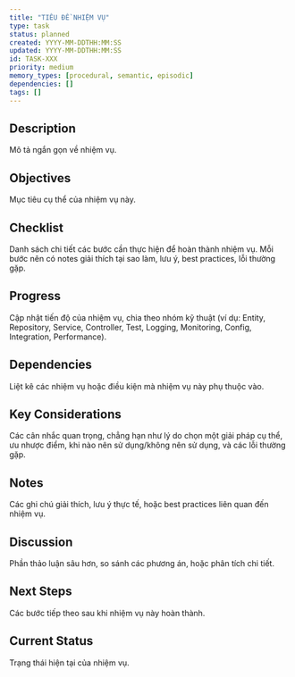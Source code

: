 ```yaml
---
title: "TIÊU ĐỀ NHIỆM VỤ"
type: task
status: planned
created: YYYY-MM-DDTHH:MM:SS
updated: YYYY-MM-DDTHH:MM:SS
id: TASK-XXX
priority: medium
memory_types: [procedural, semantic, episodic]
dependencies: []
tags: []
---
```


## Description
Mô tả ngắn gọn về nhiệm vụ.

## Objectives
Mục tiêu cụ thể của nhiệm vụ này.

## Checklist
Danh sách chi tiết các bước cần thực hiện để hoàn thành nhiệm vụ. Mỗi bước nên có notes giải thích tại sao làm, lưu ý, best practices, lỗi thường gặp.

## Progress
Cập nhật tiến độ của nhiệm vụ, chia theo nhóm kỹ thuật (ví dụ: Entity, Repository, Service, Controller, Test, Logging, Monitoring, Config, Integration, Performance).

## Dependencies
Liệt kê các nhiệm vụ hoặc điều kiện mà nhiệm vụ này phụ thuộc vào.

## Key Considerations
Các cân nhắc quan trọng, chẳng hạn như lý do chọn một giải pháp cụ thể, ưu nhược điểm, khi nào nên sử dụng/không nên sử dụng, và các lỗi thường gặp.

## Notes
Các ghi chú giải thích, lưu ý thực tế, hoặc best practices liên quan đến nhiệm vụ.

## Discussion
Phần thảo luận sâu hơn, so sánh các phương án, hoặc phân tích chi tiết.

## Next Steps
Các bước tiếp theo sau khi nhiệm vụ này hoàn thành.

## Current Status
Trạng thái hiện tại của nhiệm vụ.